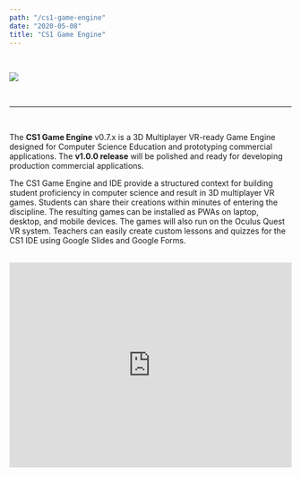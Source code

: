 ```yaml
---
path: "/cs1-game-engine"
date: "2020-05-08"
title: "CS1 Game Engine"
---
```

<br>

![](https://cdn.glitch.com/53f6eb06-66f0-4243-b635-db0bfec50c28%2FCS1_logo_64.png?v=1588982390615)

<br>

___  

<br>

The **CS1 Game Engine** v0.7.x is a 3D Multiplayer VR-ready Game Engine designed for Computer Science Education and prototyping commercial applications. The **v1.0.0 release** will be polished and ready for developing production commercial applications.

The CS1 Game Engine and IDE provide a structured context for building student proficiency in computer science and result in 3D multiplayer VR games. Students can share their creations within minutes of entering the discipline. The resulting games can be installed as PWAs on laptop, desktop, and mobile devices. The games will also run on the Oculus Quest VR system. Teachers can easily create custom lessons and quizzes for the CS1 IDE using Google Slides and Google Forms.

<br>

<iframe width="100%" height= "365px" src="https://www.youtube.com/embed/lKYQ1o2Uc_0" frameborder="0" allow="accelerometer; autoplay; encrypted-media; gyroscope; picture-in-picture" allowfullscreen></iframe>
